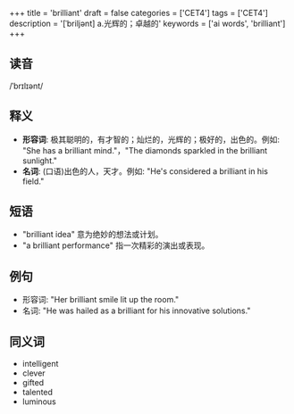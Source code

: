 +++
title = 'brilliant'
draft = false
categories = ['CET4']
tags = ['CET4']
description = '[ˈbriljənt] a.光辉的；卓越的'
keywords = ['ai words', 'brilliant']
+++

## 读音
/ˈbrɪlɪənt/

## 释义
- **形容词**: 极其聪明的，有才智的；灿烂的，光辉的；极好的，出色的。例如: "She has a brilliant mind."，"The diamonds sparkled in the brilliant sunlight."
- **名词**: (口语)出色的人，天才。例如: "He's considered a brilliant in his field."

## 短语
- "brilliant idea" 意为绝妙的想法或计划。
- "a brilliant performance" 指一次精彩的演出或表现。

## 例句
- 形容词: "Her brilliant smile lit up the room."
- 名词: "He was hailed as a brilliant for his innovative solutions."

## 同义词
- intelligent
- clever
- gifted
- talented
- luminous
